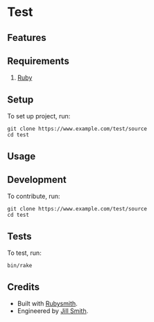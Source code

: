 # Test

<!-- Tocer[start]: Auto-generated, don't remove. -->
<!-- Tocer[finish]: Auto-generated, don't remove. -->

## Features

## Requirements

1. [Ruby](https://www.ruby-lang.org)

## Setup

To set up project, run:

    git clone https://www.example.com/test/source
    cd test

## Usage

## Development

To contribute, run:

    git clone https://www.example.com/test/source
    cd test

## Tests

To test, run:

    bin/rake

## Credits

- Built with [Rubysmith](https://alchemists.io/projects/rubysmith).
- Engineered by [Jill Smith](https://www.jillsmith.com).
